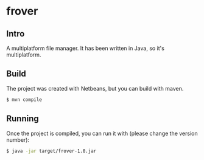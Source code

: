 # frover

## Intro

A multiplatform file manager. It has been written in Java, so it's multiplatform.

## Build

The project was created with Netbeans, but you can build with maven.

```bash
$ mvn compile
```

## Running

Once the project is compiled, you can run it with (please change the version number):

```bash
$ java -jar target/frover-1.0.jar
```
